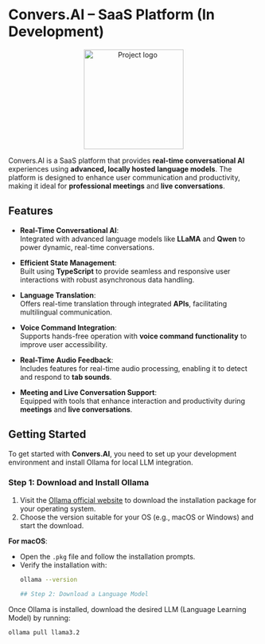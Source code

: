 # Convers.AI – SaaS Platform (In Development)
<p align="center">
  <img src="https://github.com/user-attachments/assets/15636d1b-598f-4218-b36d-699a9684a345" alt="Project logo" width="200">
</p>

Convers.AI is a SaaS platform that provides **real-time conversational AI** experiences using **advanced, locally hosted language models**. The platform is designed to enhance user communication and productivity, making it ideal for **professional meetings** and **live conversations**.

## Features

- **Real-Time Conversational AI**:  
  Integrated with advanced language models like **LLaMA** and **Qwen** to power dynamic, real-time conversations.

- **Efficient State Management**:  
  Built using **TypeScript** to provide seamless and responsive user interactions with robust asynchronous data handling.

- **Language Translation**:  
  Offers real-time translation through integrated **APIs**, facilitating multilingual communication.

- **Voice Command Integration**:  
  Supports hands-free operation with **voice command functionality** to improve user accessibility.

- **Real-Time Audio Feedback**:  
  Includes features for real-time audio processing, enabling it to detect and respond to **tab sounds**.

- **Meeting and Live Conversation Support**:  
  Equipped with tools that enhance interaction and productivity during **meetings** and **live conversations**.

## Getting Started

To get started with **Convers.AI**, you need to set up your development environment and install Ollama for local LLM integration.

### Step 1: Download and Install Ollama

1. Visit the [Ollama official website](https://ollama.com/download) to download the installation package for your operating system.
2. Choose the version suitable for your OS (e.g., macOS or Windows) and start the download.

**For macOS**:
- Open the `.pkg` file and follow the installation prompts.
- Verify the installation with:
  ```bash
  ollama --version

  ## Step 2: Download a Language Model

Once Ollama is installed, download the desired LLM (Language Learning Model) by running:

```bash
ollama pull llama3.2

